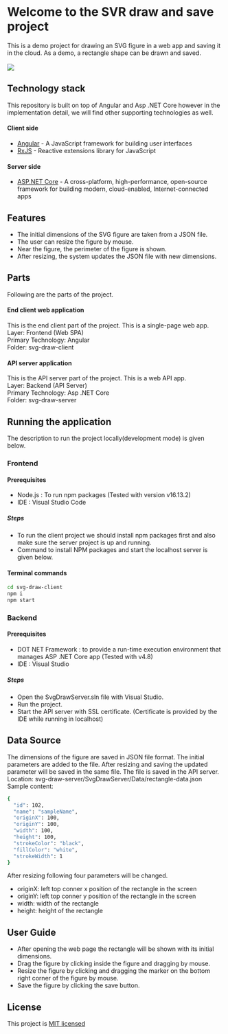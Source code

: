 # Welcome to the SVR draw and save project

This is a demo project for drawing an SVG figure in a web app and saving it in the cloud.
As a demo, a rectangle shape can be drawn and saved.<br/><br/>
![](appFlow.PNG)

## Technology stack

This repository is built on top of Angular and Asp .NET Core however in the implementation detail, we will find other supporting technologies as well.

#### Client side

- [Angular] - A JavaScript framework for building user interfaces
- [RxJS] - Reactive extensions library for JavaScript

#### Server side

- [ASP.NET Core] - A cross-platform, high-performance, open-source framework for building modern, cloud-enabled, Internet-connected apps

## Features

- The initial dimensions of the SVG figure are taken from a JSON file.
- The user can resize the figure by mouse.
- Near the figure, the perimeter of the figure is shown.
- After resizing, the system updates the JSON file with new dimensions.

## Parts

Following are the parts of the project.

#### End client web application
This is the end client part of the project. This is a single-page web app.<br/>
Layer: Frontend (Web SPA)<br/>
Primary Technology: Angular<br/>
Folder: svg-draw-client

#### API server application
This is the API server part of the project. This is a web API app.<br/>
Layer: Backend (API Server)<br/>
Primary Technology: Asp .NET Core<br/>
Folder: svg-draw-server

## Running the application
The description to run the project locally(development mode) is given below.

### Frontend 

#### Prerequisites

- Node.js : To run npm packages (Tested with version v16.13.2)
- IDE : Visual Studio Code

##### Steps

- To run the client project we should install npm packages first and also make sure the server project is up and running.
- Command to install NPM packages and start the localhost server is given below.

#### Terminal commands

```sh
cd svg-draw-client
npm i
npm start
```

### Backend

#### Prerequisites

- DOT NET Framework : to provide a run-time execution environment that manages ASP .NET Core app (Tested with v4.8)
- IDE : Visual Studio

##### Steps

- Open the SvgDrawServer.sln file with Visual Studio.
- Run the project.
- Start the API server with SSL certificate. (Certificate is provided by the IDE while running in localhost)

## Data Source
The dimensions of the figure are saved in JSON file format. The initial parameters are added to the file. After resizing and saving the updated parameter will be saved in the same file.
The file is saved in the API server.
Location: svg-draw-server/SvgDrawServer/Data/rectangle-data.json
<br/>
Sample content:
```sh
{
  "id": 102,
  "name": "sampleName",
  "originX": 100,
  "originY": 100,
  "width": 100,
  "height": 100,
  "strokeColor": "black",
  "fillColor": "white",
  "strokeWidth": 1
}
```
After resizing following four parameters will be changed.

- originX: left top conner x position of the rectangle in the screen
- originY: left top conner y position of the rectangle in the screen
- width: width of the rectangle
- height: height of the rectangle

## User Guide
- After opening the web page the rectangle will be shown with its initial dimensions.
- Drag the figure by clicking inside the figure and dragging by mouse.
- Resize the figure by clicking and dragging the marker on the bottom right corner of the figure by mouse.
- Save the figure by clicking the save button.

## License

This project is [MIT licensed](https://github.com/Saeed1989/angular-svg-draw-save/blob/main/LICENSE)

[Angular]: https://angular.io/
[RxJS]: https://rxjs.dev/
[ASP.NET Core]: https://docs.microsoft.com/en-us/aspnet/core/introduction-to-aspnet-core?view=aspnetcore-6.0

